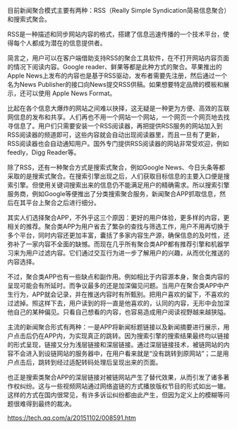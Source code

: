目前新闻聚合模式主要有两种：RSS（Really Simple Syndication简易信息聚合）和搜索式聚合。

RSS是一种描述和同步网站内容的格式，搭建了信息迅速传播的一个技术平台，使得每个人都成为潜在的信息提供者。

简言之，用户可以在客户端借助支持RSS的聚合工具软件，在不打开网站内容页面的情况下阅读内容。Google reader、鲜果等都是此种方式的聚合。苹果推出的Apple News上发布的内容也是基于RSS驱动，发布者需要先注册，然后通过一个名为News Publisher的接口向News提交RSS供稿。如果想要特定品牌的模板和展示，还可以使用 Apple News Format。

比起在各个信息大爆炸的网站之间难以抉择，这无疑是一种更为方便、高效的互联网信息的发布和共享。人们再也不用一个网站一个网站，一个网页一个网页地去找寻信息了。用户们只需要安装一个RSS阅读器，再把提供RSS服务的网站加入到RSS阅读器的频道即可，这些内容就会自动出现阅读器里，而且一旦有了更新，RSS阅读器也会自动通知用户。国外专门提供RSS阅读器的网站非常受欢迎，例如feedly，Digg Reader等。

除了RSS，还有一种聚合方式是搜索式聚合，例如Google News、今日头条等都采取的是搜索式聚合。在搜索引擎出现之后，人们获取目标信息的主要入口便是搜索引擎。但使用关键词搜索出来的信息仍不能满足用户的精确需求。所以搜索引擎服务商，例如Google等便推出了分类搜索聚合服务，新闻聚合APP抓取信息，然后在其平台上聚合之后进行细分。

其实人们选择聚合APP，不外乎这三个原因：更好的用户体验，更多样的内容，更相关的推荐。聚合类APP为用户省去了繁杂的查找与筛选工作，用户不用再切换于多个平台，同时内容还更加丰富，囊括了多家内容生产源，确保信息的及时性，还弥补了一家内容不全面的缺憾。而现在几乎所有聚合类APP都有推荐引擎和机器学习来为用户过滤内容。它们通过交互行为进一步了解用户的兴趣，从而优化推送的内容选择。

不过，聚合类APP也有一些缺点和副作用。例如相比于内容源本身，聚合类内容的呈现可能会有所延时。而争议最多的还是加深偏见问题。当用户在聚合类APP中产生行为，APP就会记录，并在推送内容时有所甄别。把用户喜欢的留下，不喜欢的过滤掉。照这样下去，用户读到的将一直是他喜欢的，认同的内容，无形中会加深他自己的某种偏见。只看自己想看的内容，也容易造成用户阅读视野越来越狭隘。

主流的新闻聚合形式有两种：一是APP将新闻标题链接以及新闻摘要进行展示，用户点击后仍在APP内，为实现真正的跳转。因为搜索引擎的搜索结果最终均以链接的形式呈现，链接又分为浅层链接和深层链接。通过深层链接技术，被链网站的内容不会进入到设链网站的服务器中，在用户看来就是“没有跳转到原网站”；二是用户点击后，跳转到经过适配转码处理后呈现出来的页面。

也正是搜索类聚合APP的深层链接对被链网站产生了替代效果，从而引发了诸多著作权纠纷。这与一些视频网站通过网络盗链的方式播放版权节目的形式如出一辙。这样的方式在国内很常见，有许多诉讼纠纷都由此产生，但因为定义上的模糊等问题很难得到最终的裁决。

https://tech.qq.com/a/20151102/008591.htm
